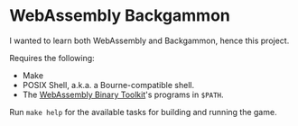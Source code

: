 # WebAssembly Backgammon

I wanted to learn both WebAssembly and Backgammon, hence this project.

Requires the following:

* Make
* POSIX Shell, a.k.a. a Bourne-compatible shell.
* The [WebAssembly Binary Toolkit](https://github.com/WebAssembly/wabt)'s programs in `$PATH`.

Run `make help` for the available tasks for building and running the game.

